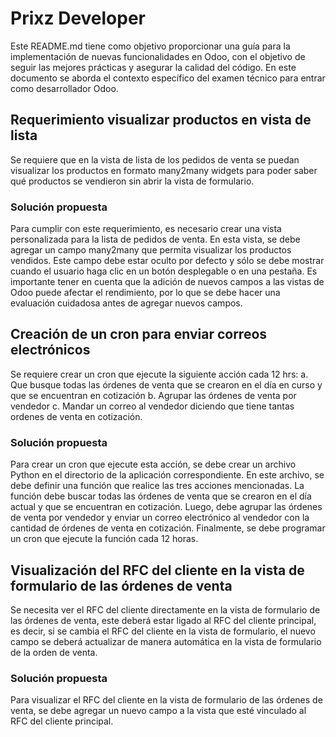 # Prixz Developer
Este README.md tiene como objetivo proporcionar una guía para la implementación de nuevas funcionalidades en Odoo, con el objetivo de seguir las mejores prácticas y asegurar la calidad del código. En este documento se aborda el contexto específico del examen técnico para entrar como desarrollador Odoo.

## Requerimiento visualizar productos en vista de lista

Se requiere que en la vista de lista de los pedidos de venta se puedan visualizar los productos en formato many2many widgets para poder saber qué productos se vendieron sin abrir la vista de formulario.

### Solución propuesta

Para cumplir con este requerimiento, es necesario crear una vista personalizada para la lista de pedidos de venta. En esta vista, se debe agregar un campo many2many que permita visualizar los productos vendidos. Este campo debe estar oculto por defecto y sólo se debe mostrar cuando el usuario haga clic en un botón desplegable o en una pestaña. Es importante tener en cuenta que la adición de nuevos campos a las vistas de Odoo puede afectar el rendimiento, por lo que se debe hacer una evaluación cuidadosa antes de agregar nuevos campos.

## Creación de un cron para enviar correos electrónicos

Se requiere crear un cron que ejecute la siguiente acción cada 12 hrs:
a. Que busque todas las órdenes de venta que se crearon en el día en curso y que se encuentran en cotización
b. Agrupar las órdenes de venta por vendedor
c. Mandar un correo al vendedor diciendo que tiene tantas ordenes de venta en cotización.

### Solución propuesta

Para crear un cron que ejecute esta acción, se debe crear un archivo Python en el directorio de la aplicación correspondiente. En este archivo, se debe definir una función que realice las tres acciones mencionadas. La función debe buscar todas las órdenes de venta que se crearon en el día actual y que se encuentran en cotización. Luego, debe agrupar las órdenes de venta por vendedor y enviar un correo electrónico al vendedor con la cantidad de órdenes de venta en cotización. Finalmente, se debe programar un cron que ejecute la función cada 12 horas.


## Visualización del RFC del cliente en la vista de formulario de las órdenes de venta

Se necesita ver el RFC del cliente directamente en la vista de formulario de las órdenes de venta, este deberá estar ligado al RFC del cliente principal, es decir, si se cambia el RFC del cliente en la vista de formulario, el nuevo campo se deberá actualizar de manera automática en la vista de formulario de la orden de venta.

### Solución propuesta

Para visualizar el RFC del cliente en la vista de formulario de las órdenes de venta, se debe agregar un nuevo campo a la vista que esté vinculado al RFC del cliente principal.